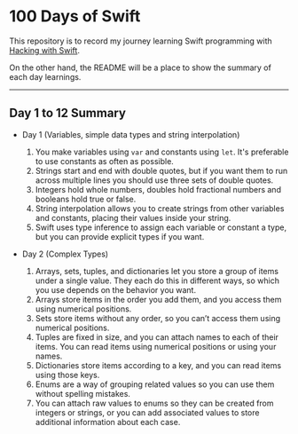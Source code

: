 # 100 Days of Swift

This repository is to record my journey learning Swift programming with [Hacking with Swift](https://www.hackingwithswift.com/100).

On the other hand, the README will be a place to show the summary of each day learnings.

---

## Day 1 to 12 Summary

- Day 1 (Variables, simple data types and string interpolation)
    1. You make variables using `var` and constants using `let`. It's preferable to use constants as often as possible.
    2. Strings start and end with double quotes, but if you want them to run across multiple lines you should use three sets of double quotes.
    3. Integers hold whole numbers, doubles hold fractional numbers and booleans hold true or false.
    4. String interpolation allows you to create strings from other variables and constants, placing their values inside your string.
    5. Swift uses type inference to assign each variable or constant a type, but you can provide explicit types if you want.

- Day 2 (Complex Types)
    1. Arrays, sets, tuples, and dictionaries let you store a group of items under a single value. They each do this in different ways, so which you use depends on the behavior you want.
    2. Arrays store items in the order you add them, and you access them using numerical positions.
    3. Sets store items without any order, so you can’t access them using numerical positions.
    4. Tuples are fixed in size, and you can attach names to each of their items. You can read items using numerical positions or using your names.
    5. Dictionaries store items according to a key, and you can read items using those keys.
    6. Enums are a way of grouping related values so you can use them without spelling mistakes.
    7. You can attach raw values to enums so they can be created from integers or strings, or you can add associated values to store additional information about each case.

